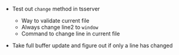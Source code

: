 - Test out `change` method in tsserver
    - Way to validate current file
    - Always change line2 to `window`
    - Command to change line in current file

- Take full buffer update and figure out if only a line has changed
